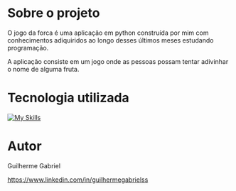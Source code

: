 # Sobre o projeto

O jogo da forca é uma aplicação em python construída por mim com conhecimentos adiquiridos ao longo desses últimos meses estudando programação.

A aplicação consiste em um jogo onde as pessoas possam tentar adivinhar o nome de alguma fruta.

# Tecnologia utilizada
[![My Skills](https://skillicons.dev/icons?i=py)](https://skillicons.dev)

# Autor

Guilherme Gabriel

https://www.linkedin.com/in/guilhermegabrielss
